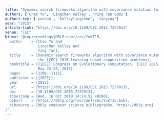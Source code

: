 ```yaml
---
title: "Dynamic search fireworks algorithm with covariance mutation for solving the CEC 2015 learning based competition problems"
authors: ['Chao Yu', 'Lingchen Kelley', 'Ying Tan 0002']
authors-key: ['yuchao', 'kelleylingchen', 'tanying']
year: "2015"
article-link: "https://doi.org/10.1109/CEC.2015.7257013"
venue: "CEC"
bibex: "@inproceedings{DBLP:conf/cec/YuKT15,
  author    = {Chao Yu and
               Lingchen Kelley and
               Ying Tan},
  title     = {Dynamic search fireworks algorithm with covariance mutation for solving
               the {CEC} 2015 learning based competition problems},
  booktitle = {{IEEE} Congress on Evolutionary Computation, {CEC} 2015, Sendai, Japan,
               May 25-28, 2015},
  pages     = {1106--1112},
  publisher = {{IEEE}},
  year      = {2015},
  url       = {https://doi.org/10.1109/CEC.2015.7257013},
  doi       = {10.1109/CEC.2015.7257013},
  timestamp = {Wed, 16 Oct 2019 14:14:52 +0200},
  biburl    = {https://dblp.org/rec/conf/cec/YuKT15.bib},
  bibsource = {dblp computer science bibliography, https://dblp.org}
}"
---
```

